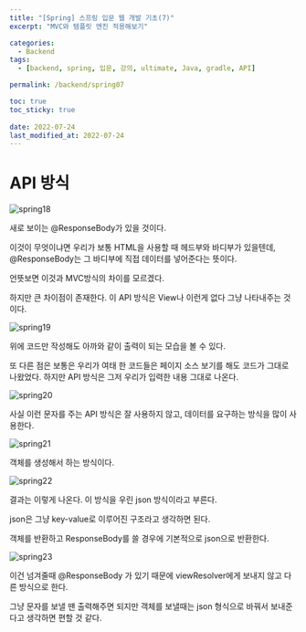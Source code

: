 ```yaml
---
title: "[Spring] 스프링 입문 웹 개발 기초(7)"
excerpt: "MVC와 템플릿 엔진 적용해보기"

categories:
  - Backend
tags:
  - [backend, spring, 입문, 강의, ultimate, Java, gradle, API]

permalink: /backend/spring07

toc: true
toc_sticky: true
 
date: 2022-07-24
last_modified_at: 2022-07-24
---
```


# API 방식

![spring18](https://jsw6701.github.io/assets/images/posts_img/spring/18.png)

새로 보이는 @ResponseBody가 있을 것이다.

이것이 무엇이냐면 우리가 보통 HTML을 사용할 때 헤드부와 바디부가 있을텐데, @ResponseBody는 그 바디부에 직접 데이터를 넣어준다는 뜻이다.

언뜻보면 이것과 MVC방식의 차이를 모르겠다.

하지만 큰 차이점이 존재한다. 이 API 방식은 View나 이런게 없다 그냥 나타내주는 것이다.

![spring19](https://jsw6701.github.io/assets/images/posts_img/spring/19.png)

위에 코드만 작성해도 아까와 같이 출력이 되는 모습을 볼 수 있다.

또 다른 점은 보통은 우리가 여태 한 코드들은 페이지 소스 보기를 해도 코드가 그대로 나왔었다. 하지만 API 방식은 그저 우리가 입력한 내용 그대로 나온다.

![spring20](https://jsw6701.github.io/assets/images/posts_img/spring/20.png)

사실 이런 문자를 주는 API 방식은 잘 사용하지 않고, 데이터를 요구하는 방식을 많이 사용한다.

![spring21](https://jsw6701.github.io/assets/images/posts_img/spring/21.png)

객체를 생성해서 하는 방식이다.

![spring22](https://jsw6701.github.io/assets/images/posts_img/spring/22.png)

결과는 이렇게 나온다. 이 방식을 우린 json 방식이라고 부른다.

json은 그냥 key-value로 이루어진 구조라고 생각하면 된다.

객체를 반환하고 ResponseBody를 쓸 경우에 기본적으로 json으로 반환한다.

![spring23](https://jsw6701.github.io/assets/images/posts_img/spring/23.png)

이건 넘겨줄때 @ResponseBody 가 있기 때문에 viewResolver에게 보내지 않고 다른 방식으로 한다.

그냥 문자를 보낼 땐 출력해주면 되지만 객체를 보낼때는 json 형식으로 바꿔서 보내준다고 생각하면 편할 것 같다.
